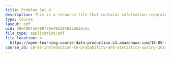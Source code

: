 ```yaml
---
title: Problem Set 4
description: This is a resource file that contains information regarding problem set 4.
type: course
layout: pdf
uid: 39e490f3e789f70e493d948366635cec
file_type: application/pdf
file_location: >-
  https://open-learning-course-data-production.s3.amazonaws.com/18-05-introduction-to-probability-and-statistics-spring-2014/39e490f3e789f70e493d948366635cec_MIT18_05S14_ps4.pdf
course_id: 18-05-introduction-to-probability-and-statistics-spring-2014
---
```

